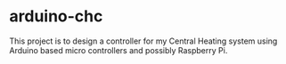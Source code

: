 # arduino-chc
This project is to design a controller for my Central Heating system using Arduino based micro controllers and possibly Raspberry Pi.
